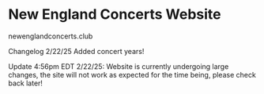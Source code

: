 # New England Concerts Website

newenglandconcerts.club

Changelog 2/22/25
Added concert years!

Update 4:56pm EDT 2/22/25:
Website is currently undergoing large changes, the site will not work as expected for the time being, please check back later!